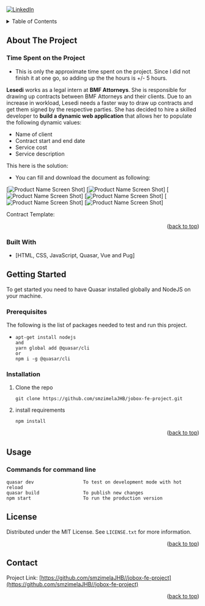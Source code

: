 <div id="top"></div>
<!--
***
-->

<!-- PROJECT SHIELDS -->
[![LinkedIn][linkedin-shield]][linkedin-url]


<!-- TABLE OF CONTENTS -->
<details>
  <summary>Table of Contents</summary>
  <ol>
    <li>
      <a href="#about-the-project">About The Project</a>
      <ul>
       <li><a href="#time-spent">Tme Spent on the project</a></li>
        <li><a href="#built-with">Built With</a></li>
      </ul>
    </li>
    <li>
      <a href="#getting-started">Getting Started</a>
      <ul>
        <li><a href="#prerequisites">Prerequisites</a></li>
        <li><a href="#installation">Installation</a></li>
      </ul>
    </li>
    <li><a href="#usage">Usage</a></li>
    <li><a href="#license">License</a></li>
    <li><a href="#contact">Contact</a></li>
  </ol>
</details>



<!-- ABOUT THE PROJECT -->
## About The Project

### Time Spent on the Project
  * This is only the approximate time spent on the project. Since I did not finish it at one go, so adding up the the hours is +/- 5 hours.

**Lesedi** works as a legal intern at **BMF Attorneys**. She is responsible for drawing up contracts between BMF
Attorneys and their clients. Due to an increase in workload, Lesedi needs a faster way to draw up contracts and
get them signed by the respective parties. She has decided to hire a skilled developer to **build a dynamic web application**
that allows her to populate the following dynamic values:

- Name of client
- Contract start and end date
- Service cost
- Service description

This here is the solution:
  * You can fill and download the document as following:


[![Product Name Screen Shot][product-screenshot]]
[![Product Name Screen Shot][product-screenshot2]]
[![Product Name Screen Shot][product-screenshot5]]
[![Product Name Screen Shot][product-screenshot6]]
[![Product Name Screen Shot][product-screenshot3]]
[![Product Name Screen Shot][product-screenshot4]]

Contract Template:

<p align="right">(<a href="#top">back to top</a>)</p>



### Built With

* [HTML, CSS, JavaScript, Quasar, Vue and Pug]

<!-- GETTING STARTED -->
## Getting Started

To get started you need to have Quasar installed globally and NodeJS on your machine.

### Prerequisites

The following is the list of packages needed to test and run this project.
* ```
  apt-get install nodejs
  and
  yarn global add @quasar/cli
  or
  npm i -g @quasar/cli
  ```

### Installation


1. Clone the repo
   ```
   git clone https://github.com/smzimelaJHB/jobox-fe-project.git
   ```
2. install requirements
   ```
   npm install
   ```

<p align="right">(<a href="#top">back to top</a>)</p>



<!-- USAGE EXAMPLES -->
## Usage

### Commands for command line

    quasar dev                  To test on development mode with hot reload
    quasar build                To publish new changes
    npm start                   To run the production version

<!-- LICENSE -->
## License

Distributed under the MIT License. See `LICENSE.txt` for more information.

<p align="right">(<a href="#top">back to top</a>)</p>


<!-- CONTACT -->
## Contact

Project Link: [https://github.com/smzimelaJHB//jobox-fe-project](https://github.com/smzimelaJHB//jobox-fe-project)

<p align="right">(<a href="#top">back to top</a>)</p>

<!-- MARKDOWN LINKS & IMAGES -->
<!-- https://www.markdownguide.org/basic-syntax/#reference-style-links -->


[linkedin-shield]: https://img.shields.io/badge/-LinkedIn-black.svg?style=for-the-badge&logo=linkedin&colorB=555

[linkedin-url]: https://www.linkedin.com/in/siyabonga-mzimela-237507b6/

[product-screenshot]: images/main.png
[product-screenshot2]: images/terminal.png
[product-screenshot3]: images/page2.png
[product-screenshot4]: images/page3.png
[product-screenshot5]: images/selectDate.png
[product-screenshot6]: images/lastPage.png


